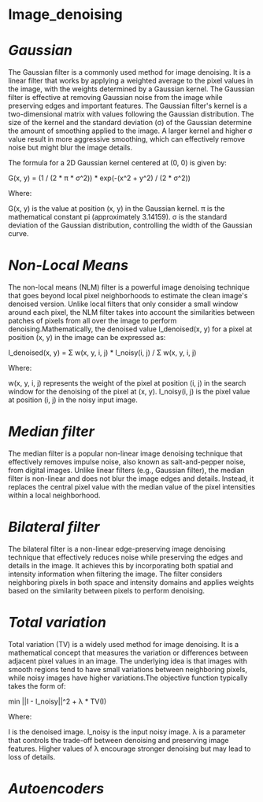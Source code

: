 # Image_denoising

# *Gaussian*
The Gaussian filter is a commonly used method for image denoising. It is a linear filter that works by applying a weighted average to the pixel values in the image, with the weights determined by a Gaussian kernel. The Gaussian filter is effective at removing Gaussian noise from the image while preserving edges and important features. The Gaussian filter's kernel is a two-dimensional matrix with values following the Gaussian distribution. The size of the kernel and the standard deviation (σ) of the Gaussian determine the amount of smoothing applied to the image. A larger kernel and higher σ value result in more aggressive smoothing, which can effectively remove noise but might blur the image details.

The formula for a 2D Gaussian kernel centered at (0, 0) is given by:

G(x, y) = (1 / (2 * π * σ^2)) * exp(-(x^2 + y^2) / (2 * σ^2))

Where:

G(x, y) is the value at position (x, y) in the Gaussian kernel.
π is the mathematical constant pi (approximately 3.14159).
σ is the standard deviation of the Gaussian distribution, controlling the width of the Gaussian curve.
# *Non-Local Means*
The non-local means (NLM) filter is a powerful image denoising technique that goes beyond local pixel neighborhoods to estimate the clean image's denoised version. Unlike local filters that only consider a small window around each pixel, the NLM filter takes into account the similarities between patches of pixels from all over the image to perform denoising.Mathematically, the denoised value I_denoised(x, y) for a pixel at position (x, y) in the image can be expressed as:

I_denoised(x, y) = Σ w(x, y, i, j) * I_noisy(i, j) / Σ w(x, y, i, j)

Where:

w(x, y, i, j) represents the weight of the pixel at position (i, j) in the search window for the denoising of the pixel at (x, y).
I_noisy(i, j) is the pixel value at position (i, j) in the noisy input image.
# *Median filter*
The median filter is a popular non-linear image denoising technique that effectively removes impulse noise, also known as salt-and-pepper noise, from digital images. Unlike linear filters (e.g., Gaussian filter), the median filter is non-linear and does not blur the image edges and details. Instead, it replaces the central pixel value with the median value of the pixel intensities within a local neighborhood.
# *Bilateral filter*
The bilateral filter is a non-linear edge-preserving image denoising technique that effectively reduces noise while preserving the edges and details in the image. It achieves this by incorporating both spatial and intensity information when filtering the image. The filter considers neighboring pixels in both space and intensity domains and applies weights based on the similarity between pixels to perform denoising.
# *Total variation*
Total variation (TV) is a widely used method for image denoising. It is a mathematical concept that measures the variation or differences between adjacent pixel values in an image. The underlying idea is that images with smooth regions tend to have small variations between neighboring pixels, while noisy images have higher variations.The objective function typically takes the form of:

min ||I - I_noisy||^2 + λ * TV(I)

Where:

I is the denoised image.
I_noisy is the input noisy image.
λ is a parameter that controls the trade-off between denoising and preserving image features. Higher values of λ encourage stronger denoising but may lead to loss of details.
# *Autoencoders*
